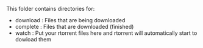 This folder contains directories for:  
 - download : Files that are being downloaded
 - complete : Files that are downloaded (finished)
 - watch    : Put your rtorrent files here and rtorrent will automatically start to dowload them

